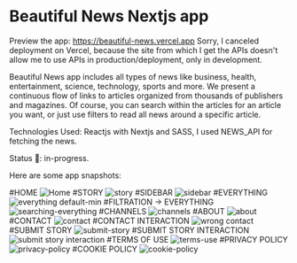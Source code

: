 # Beautiful News Nextjs app

Preview the app: https://beautiful-news.vercel.app
Sorry, I canceled deployment on Vercel, because the site from which I get the APIs doesn't allow me to use APIs in production/deployment, only in development.

Beautiful News app includes all types of news like business, health, entertainment, science, technology, sports and more. We present a continuous flow of links to articles organized from thousands of publishers and magazines.
Of course, you can search within the articles for an article you want, or just use filters to read all news around a specific article. 

Technologies Used:
Reactjs with Nextjs and SASS, I used NEWS_API for fetching the news.

Status 📶: in-progress.

Here are some app snapshots:

#HOME
![Home](https://user-images.githubusercontent.com/98362185/227792120-5fc52816-340e-412f-8419-33dc77e1696b.png)
#STORY
![story](https://user-images.githubusercontent.com/98362185/228386717-7dd18b02-ec7d-4b2e-b706-bf2864766b1d.png)
#SIDEBAR
![sidebar](https://user-images.githubusercontent.com/98362185/228386732-c3e5a9b7-51e0-4467-abec-e887eaeeed28.png)
#EVERYTHING
![everything default-min](https://user-images.githubusercontent.com/98362185/228388594-55166153-a2d7-476a-82d2-548adb9089ef.png)
#FILTRATION -> EVERYTHING
![searching-everything](https://user-images.githubusercontent.com/98362185/228386876-9f3dba34-d41c-4006-91de-5298e40a60e4.png)
#CHANNELS
![channels](https://user-images.githubusercontent.com/98362185/227792209-238a3124-1abf-4dab-979e-c2bf076e4c91.png)
#ABOUT
![about](https://user-images.githubusercontent.com/98362185/227792220-551da266-f647-479d-9fa1-adf513055266.png)
#CONTACT
![contact](https://user-images.githubusercontent.com/98362185/227792207-51ba3b8d-832b-45b1-acaa-ace5b6625831.png)
#CONTACT INTERACTION
![wrong contact](https://user-images.githubusercontent.com/98362185/227792206-6016c6e2-2597-4cc1-a9ef-22d8dac39500.png)
#SUBMIT STORY
![submit-story](https://user-images.githubusercontent.com/98362185/235327642-1bae446a-f327-4463-ae55-a7fde6ae0d2b.png)
#SUBMIT STORY INTERACTION
![submit story interaction](https://user-images.githubusercontent.com/98362185/235327646-dde5fde5-61d0-401e-8c73-cdcd71570d72.png)
#TERMS OF USE
![terms-use](https://user-images.githubusercontent.com/98362185/235327660-695733cb-3d59-42ff-9488-f34b7133cddf.png)
#PRIVACY POLICY
![privacy-policy](https://user-images.githubusercontent.com/98362185/235327666-f60494cc-5ee2-4c35-bb2b-872997752f53.png)
#COOKIE POLICY
![cookie-policy](https://user-images.githubusercontent.com/98362185/235327671-3d386aa4-9610-4ab7-bc4e-8d56611a193a.png)

